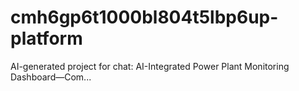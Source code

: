 # cmh6gp6t1000bl804t5lbp6up-platform
AI-generated project for chat: AI-Integrated Power Plant Monitoring Dashboard—Com...
